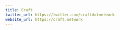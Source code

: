 ```yaml
---
title: Craft
twitter_url: https://twitter.com/craftdotnetwork
website_url: https://craft.network
---
```

